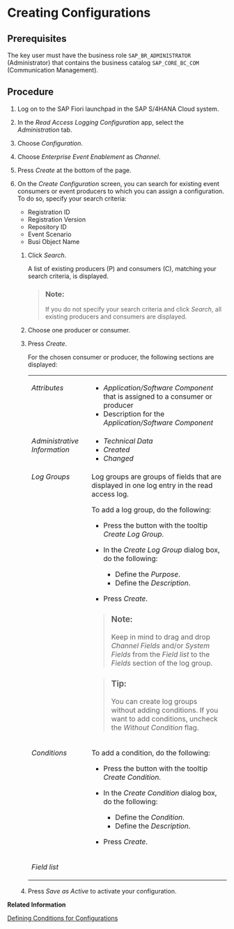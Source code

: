 <!-- loio7f3d5ddd964743d89dce15a9c89cb2eb -->

# Creating Configurations



## Prerequisites

The key user must have the business role `SAP_BR_ADMINISTRATOR` \(Administrator\) that contains the business catalog `SAP_CORE_BC_COM` \(Communication Management\).



## Procedure

1.  Log on to the SAP Fiori launchpad in the SAP S/4HANA Cloud system.

2.  In the *Read Access Logging Configuration* app, select the *Administration* tab.

3.  Choose *Configuration*.

4.  Choose *Enterprise Event Enablement* as *Channel*.

5.  Press *Create* at the bottom of the page.

6.  On the *Create Configuration* screen, you can search for existing event consumers or event producers to which you can assign a configuration. To do so, specify your search criteria:

    -   Registration ID
    -   Registration Version
    -   Repository ID
    -   Event Scenario
    -   Busi Object Name

    1.  Click *Search*.

        A list of existing producers \(P\) and consumers \(C\), matching your search criteria, is displayed.

        > ### Note:  
        > If you do not specify your search criteria and click *Search*, all existing producers and consumers are displayed.

    2.  Choose one producer or consumer.

    3.  Press *Create*.

        For the chosen consumer or producer, the following sections are displayed:


        <table>
        <tr>
        <td valign="top">

        *Attributes*


        
        </td>
        <td valign="top">

        -   *Application/Software Component* that is assigned to a consumer or producer
        -   Description for the *Application/Software Component*


        
        </td>
        </tr>
        <tr>
        <td valign="top">

        *Administrative Information*


        
        </td>
        <td valign="top">

        -   *Technical Data*
        -   *Created*
        -   *Changed*


        
        </td>
        </tr>
        <tr>
        <td valign="top">

        *Log Groups*


        
        </td>
        <td valign="top">

        Log groups are groups of fields that are displayed in one log entry in the read access log.

        To add a log group, do the following:

        -   Press the button with the tooltip *Create Log Group*.
        -   In the *Create Log Group* dialog box, do the following:
            -   Define the *Purpose*.
            -   Define the *Description*.

        -   Press *Create*.

        > ### Note:  
        > Keep in mind to drag and drop *Channel Fields* and/or *System Fields* from the *Field list* to the *Fields* section of the log group.

        > ### Tip:  
        > You can create log groups without adding conditions. If you want to add conditions, uncheck the *Without Condition* flag.


        
        </td>
        </tr>
        <tr>
        <td valign="top">

        *Conditions*


        
        </td>
        <td valign="top">

        To add a condition, do the following:

        -   Press the button with the tooltip *Create Condition*.
        -   In the *Create Condition* dialog box, do the following:
            -   Define the *Condition*.
            -   Define the *Description*.

        -   Press *Create*.


        
        </td>
        </tr>
        <tr>
        <td valign="top">

        *Field list*


        
        </td>
        <td valign="top">

         


        
        </td>
        </tr>
        </table>
        
    4.  Press *Save as Active* to activate your configuration.



**Related Information**  


[Defining Conditions for Configurations](defining-conditions-for-configurations-52c115a.md "")

